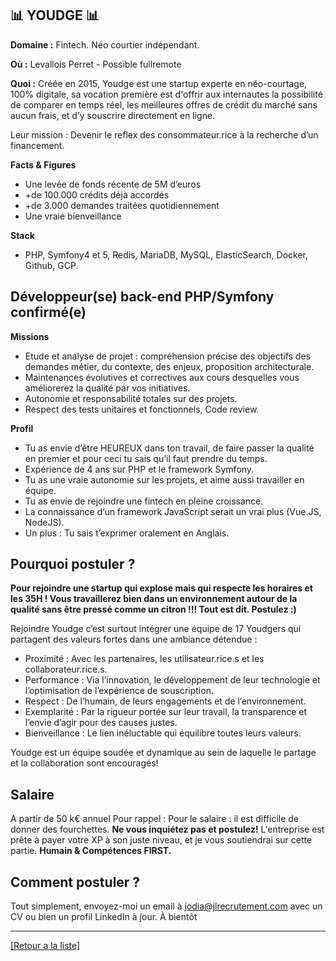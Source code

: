 ## 📊 YOUDGE 📊

**Domaine :** Fintech. Néo courtier indépendant.

**Où :** Levallois Perret - Possible fullremote

**Quoi :** Créée en 2015, Youdge est une startup experte en néo-courtage, 100% digitale, sa vocation première est d'offrir aux internautes la possibilité de comparer en temps réel, les meilleures offres de crédit du marché sans aucun frais, et d’y souscrire directement en ligne. 

Leur mission : Devenir le reflex des consommateur.rice à la recherche d’un financement. 

**Facts & Figures**

* Une levée de fonds récente de 5M d’euros
* +de  100.000  crédits  déjà  accordés
* +de  3.000  demandes  traitées  quotidiennement
* Une vraie bienveillance

**Stack**

* PHP, Symfony4 et 5, Redis, MariaDB, MySQL, ElasticSearch, Docker, Github, GCP. 

## Développeur(se) back-end PHP/Symfony confirmé(e)

**Missions**

* Etude et analyse de projet : compréhension précise des objectifs des demandes métier, du contexte, des enjeux, proposition architecturale.
* Maintenances évolutives et correctives aux cours desquelles vous améliorerez la qualité par vos initiatives.
* Autonomie et responsabilité totales sur des projets.
* Respect des tests unitaires et fonctionnels, Code review.

**Profil**

* Tu as envie d’être HEUREUX dans ton travail, de faire passer la qualité en premier et pour ceci tu sais qu’il faut prendre du temps.
* Expérience de 4 ans sur PHP et le framework Symfony.
* Tu as une vraie autonomie sur les projets, et aime aussi travailler en équipe.
* Tu as envie de rejoindre une fintech en pleine croissance.
* La connaissance d’un framework JavaScript serait un vrai plus (Vue.JS, NodeJS).
* Un plus : Tu sais t’exprimer oralement en Anglais.

## Pourquoi postuler ?

**Pour rejoindre une startup qui explose mais qui respecte les horaires et les 35H ! Vous travaillerez bien dans un environnement autour de la qualité sans être pressé comme un citron !!! Tout est dit. Postulez :)**

Rejoindre Youdge c’est surtout intégrer une équipe de 17 Youdgers qui partagent des valeurs fortes dans une ambiance détendue :
 
* Proximité : Avec les partenaires, les utilisateur.rice.s et les collaborateur.rice.s.
* Performance : Via l’innovation, le développement de leur technologie et l’optimisation de l’expérience de souscription.
* Respect : De l’humain, de leurs engagements et de l’environnement.
* Exemplarité : Par la rigueur portée sur leur travail, la transparence et l’envie d’agir pour des causes justes.
* Bienveillance : Le lien inéluctable qui équilibre toutes leurs valeurs.

Youdge est un équipe soudée et dynamique au sein de laquelle le partage et la collaboration sont encouragés! 

## Salaire 

A partir de 50 k€ annuel
Pour rappel :  Pour le salaire : il est difficile de donner des fourchettes. **Ne vous inquiétez pas et postulez!** L'entreprise est prête à payer votre XP à son juste niveau, et je vous soutiendrai sur cette partie. **Humain & Compétences FIRST.**


## Comment postuler ?

Tout simplement, envoyez-moi un email à jodia@jlrecrutement.com avec un CV ou bien un profil LinkedIn à jour. À bientôt 



----
<a href="https://github.com/jlondiche/job-board-php/blob/master/README.md">[Retour a la liste]</a>

